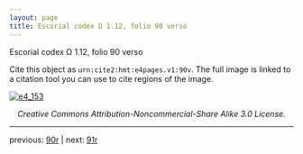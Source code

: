```yaml
---
layout: page
title: Escorial codex Ω 1.12, folio 90 verso
---
```


Escorial codex Ω 1.12, folio 90 verso

Cite this object as `urn:cite2:hmt:e4pages.v1:90v`.  The full image is linked to a citation tool you can use to cite regions of the image.

[![e4_153](http://www.homermultitext.org/iipsrv?IIIF=/project/homer/pyramidal/deepzoom/hmt/e4img/2017a/e4_153.tif/full/800,/0/default.jpg)](http://www.homermultitext.org/ict2/?urn=urn:cite2:hmt:e4img.2017a:e4_153) 

<p style="text-align: center; font-style: italic;">Creative Commons Attribution-Noncommercial-Share Alike 3.0 License.</p>

---

previous: [90r](../90r/) | next: [91r](../91r/)